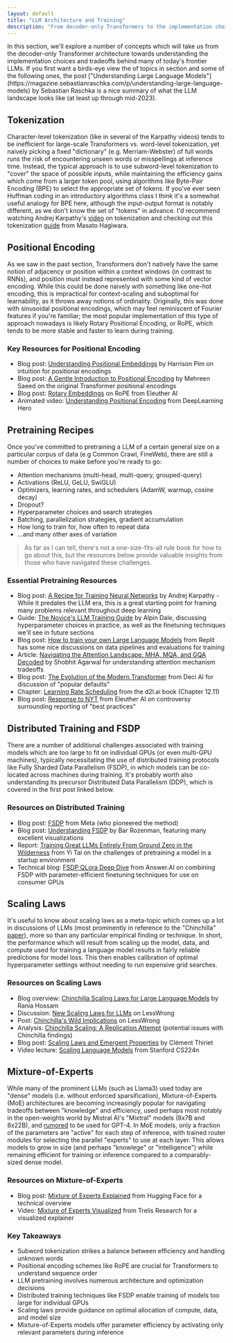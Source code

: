 ```yaml
---
layout: default
title: "LLM Architecture and Training"
description: "From decoder-only Transformers to the implementation choices behind frontier LLMs."
---
```


<link rel="stylesheet" href="{{ '/assets/css/section-academic.css' | relative_url }}">

<div class="key-concept">
  In this section, we'll explore a number of concepts which will take us from the decoder-only Transformer architecture towards understanding the implementation choices and tradeoffs behind many of today's frontier LLMs. If you first want a birds-eye view the of topics in section and some of the following ones, the post ["Understanding Large Language Models"](https://magazine.sebastianraschka.com/p/understanding-large-language-models) by Sebastian Raschka is a nice summary of what the LLM landscape looks like (at least up through mid-2023).
</div>

<h2 id="tokenization">Tokenization</h2>

Character-level tokenization (like in several of the Karpathy videos) tends to be inefficient for large-scale Transformers vs. word-level tokenization, yet naively picking a fixed "dictionary" (e.g. Merriam-Webster) of full words runs the risk of encountering unseen words or misspellings at inference time. Instead, the typical approach is to use subword-level tokenization to "cover" the space of possible inputs, while maintaining the efficiency gains which come from a larger token pool, using algorithms like Byte-Pair Encoding (BPE) to select the appropriate set of tokens. If you've ever seen Huffman coding in an introductory algorithms class I think it's a somewhat useful analogy for BPE here, although the input-output format is notably different, as we don't know the set of "tokens" in advance. I'd recommend watching Andrej Karpathy's [video](https://www.youtube.com/watch?v=zduSFxRajkE) on tokenization and checking out this tokenization [guide](https://blog.octanove.org/guide-to-subword-tokenization/) from Masato Hagiwara.

<h2 id="positional-encoding">Positional Encoding</h2>

As we saw in the past section, Transformers don't natively have the same notion of adjacency or position within a context windows (in contrast to RNNs), and position must instead represented with some kind of vector encoding. While this could be done naively with something like one-hot encoding, this is impractical for context-scaling and suboptimal for learnability, as it throws away notions of ordinality. Originally, this was done with sinusoidal positional encodings, which may feel reminiscent of Fourier features if you're familiar; the most popular implementation of this type of approach nowadays is likely Rotary Positional Encoding, or RoPE, which tends to be more stable and faster to learn during training.

<div class="resource-links">
  <h3>Key Resources for Positional Encoding</h3>
  <ul>
    <li>Blog post: <a href="https://harrisonpim.com/blog/understanding-positional-embeddings-in-transformer-models">Understanding Positional Embeddings</a> by Harrison Pim on intuition for positional encodings</li>
    <li>Blog post: <a href="https://machinelearningmastery.com/a-gentle-introduction-to-positional-encoding-in-transformer-models-part-1/">A Gentle Introduction to Positional Encoding</a> by Mehreen Saeed on the original Transformer positional encodings</li>
    <li>Blog post: <a href="https://blog.eleuther.ai/rotary-embeddings/">Rotary Embeddings</a> on RoPE from Eleuther AI</li>
    <li>Animated video: <a href="https://www.youtube.com/watch?v=GQPOtyITy54">Understanding Positional Encoding</a> from DeepLearning Hero</li>
  </ul>
</div>

<h2 id="pretraining-recipes">Pretraining Recipes</h2>

Once you've committed to pretraining a LLM of a certain general size on a particular corpus of data (e.g Common Crawl, FineWeb), there are still a number of choices to make before you're ready to go:

- Attention mechanisms (multi-head, multi-query, grouped-query)
- Activations (ReLU, GeLU, SwiGLU)
- Optimizers, learning rates, and schedulers (AdamW, warmup, cosine decay)
- Dropout?
- Hyperparameter choices and search strategies
- Batching, parallelization strategies, gradient accumulation
- How long to train for, how often to repeat data
- ...and many other axes of variation

<blockquote>
  As far as I can tell, there's not a one-size-fits-all rule book for how to go about this, but the resources below provide valuable insights from those who have navigated these challenges.
</blockquote>

<div class="resource-links">
  <h3>Essential Pretraining Resources</h3>
  <ul>
    <li>Blog post: <a href="https://karpathy.github.io/2019/04/25/recipe/">A Recipe for Training Neural Networks</a> by Andrej Karpathy - While it predates the LLM era, this is a great starting point for framing many problems relevant throughout deep learning</li>
    <li>Guide: <a href="https://rentry.org/llm-training">The Novice's LLM Training Guide</a> by Alpin Dale, discussing hyperparameter choices in practice, as well as the finetuning techniques we'll see in future sections</li>
    <li>Blog post: <a href="https://blog.replit.com/llm-training">How to train your own Large Language Models</a> from Replit has some nice discussions on data pipelines and evaluations for training</li>
    <li>Article: <a href="https://iamshobhitagarwal.medium.com/navigating-the-attention-landscape-mha-mqa-and-gqa-decoded-288217d0a7d1">Navigating the Attention Landscape: MHA, MQA, and GQA Decoded</a> by Shobhit Agarwal for understanding attention mechanism tradeoffs</li>
    <li>Blog post: <a href="https://deci.ai/blog/evolution-of-modern-transformer-swiglu-rope-gqa-attention-is-all-you-need/">The Evolution of the Modern Transformer</a> from Deci AI for discussion of "popular defaults"</li>
    <li>Chapter: <a href="https://d2l.ai/chapter_optimization/lr-scheduler.html">Learning Rate Scheduling</a> from the d2l.ai book (Chapter 12.11)</li>
    <li>Blog post: <a href="https://blog.eleuther.ai/nyt-yi-34b-response/">Response to NYT</a> from Eleuther AI on controversy surrounding reporting of "best practices"</li>
  </ul>
</div>

<h2 id="distributed-training">Distributed Training and FSDP</h2>

There are a number of additional challenges associated with training models which are too large to fit on individual GPUs (or even multi-GPU machines), typically necessitating the use of distributed training protocols like Fully Sharded Data Parallelism (FSDP), in which models can be co-located across machines during training. It's probably worth also understanding its precursor Distributed Data Parallelism (DDP), which is covered in the first post linked below.

<div class="resource-links">
  <h3>Resources on Distributed Training</h3>
  <ul>
    <li>Blog post: <a href="https://engineering.fb.com/2021/07/15/open-source/fsdp/">FSDP</a> from Meta (who pioneered the method)</li>
    <li>Blog post: <a href="https://blog.clika.io/fsdp-1/">Understanding FSDP</a> by Bar Rozenman, featuring many excellent visualizations</li>
    <li>Report: <a href="https://www.yitay.net/blog/training-great-llms-entirely-from-ground-zero-in-the-wilderness">Training Great LLMs Entirely From Ground Zero in the Wilderness</a> from Yi Tai on the challenges of pretraining a model in a startup environment</li>
    <li>Technical blog: <a href="https://www.answer.ai/posts/2024-03-14-fsdp-qlora-deep-dive.html">FSDP QLora Deep Dive</a> from Answer.AI on combining FSDP with parameter-efficient finetuning techniques for use on consumer GPUs</li>
  </ul>
</div>

<h2 id="scaling-laws">Scaling Laws</h2>

It's useful to know about scaling laws as a meta-topic which comes up a lot in discussions of LLMs (most prominently in reference to the "Chinchilla" [paper](https://arxiv.org/abs/2203.15556)), more so than any particular empirical finding or technique. In short, the performance which will result from scaling up the model, data, and compute used for training a language model results in fairly reliable predictions for model loss. This then enables calibration of optimal hyperparameter settings without needing to run expensive grid searches.

<div class="resource-links">
  <h3>Resources on Scaling Laws</h3>
  <ul>
    <li>Blog overview: <a href="https://medium.com/@raniahossam/chinchilla-scaling-laws-for-large-language-models-llms-40c434e4e1c1">Chinchilla Scaling Laws for Large Language Models</a> by Rania Hossam</li>
    <li>Discussion: <a href="https://www.lesswrong.com/posts/midXmMb2Xg37F2Kgn/new-scaling-laws-for-large-language-models">New Scaling Laws for LLMs</a> on LessWrong</li>
    <li>Post: <a href="https://www.lesswrong.com/posts/6Fpvch8RR29qLEWNH/chinchilla-s-wild-implications">Chinchilla's Wild Implications</a> on LessWrong</li>
    <li>Analysis: <a href="https://epochai.org/blog/chinchilla-scaling-a-replication-attempt">Chinchilla Scaling: A Replication Attempt</a> (potential issues with Chinchilla findings)</li>
    <li>Blog post: <a href="https://cthiriet.com/blog/scaling-laws">Scaling Laws and Emergent Properties</a> by Clément Thiriet</li>
    <li>Video lecture: <a href="https://www.youtube.com/watch?v=UFem7xa3Q2Q">Scaling Language Models</a> from Stanford CS224n</li>
  </ul>
</div>

<h2 id="mixture-of-experts">Mixture-of-Experts</h2>

While many of the prominent LLMs (such as Llama3) used today are "dense" models (i.e. without enforced sparsification), Mixture-of-Experts (MoE) architectures are becoming increasingly popular for navigating tradeoffs between "knowledge" and efficiency, used perhaps most notably in the open-weights world by Mistral AI's "Mixtral" models (8x7B and 8x22B), and [rumored](https://the-decoder.com/gpt-4-architecture-datasets-costs-and-more-leaked/) to be used for GPT-4. In MoE models, only a fraction of the parameters are "active" for each step of inference, with trained router modules for selecting the parallel "experts" to use at each layer. This allows models to grow in size (and perhaps "knowlege" or "intelligence") while remaining efficient for training or inference compared to a comparably-sized dense model.

<div class="resource-links">
  <h3>Resources on Mixture-of-Experts</h3>
  <ul>
    <li>Blog post: <a href="https://huggingface.co/blog/moe">Mixture of Experts Explained</a> from Hugging Face for a technical overview</li>
    <li>Video: <a href="https://www.youtube.com/watch?v=0U_65fLoTq0">Mixture of Experts Visualized</a> from Trelis Research for a visualized explainer</li>
  </ul>
</div>

<div class="summary-section">
  <h3>Key Takeaways</h3>
  <ul>
    <li>Subword tokenization strikes a balance between efficiency and handling unknown words</li>
    <li>Positional encoding schemes like RoPE are crucial for Transformers to understand sequence order</li>
    <li>LLM pretraining involves numerous architecture and optimization decisions</li>
    <li>Distributed training techniques like FSDP enable training of models too large for individual GPUs</li>
    <li>Scaling laws provide guidance on optimal allocation of compute, data, and model size</li>
    <li>Mixture-of-Experts models offer parameter efficiency by activating only relevant parameters during inference</li>
  </ul>
</div>

<script>
    window.prevSection = "/content/handbooks/generative-ai/section2/";
    window.nextSection = "/content/handbooks/generative-ai/section4/";
</script>
<script src="{{ '/assets/js/section-academic.js' | relative_url }}"></script>
